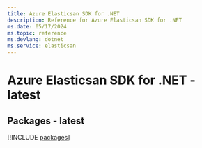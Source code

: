 ```yaml
---
title: Azure Elasticsan SDK for .NET
description: Reference for Azure Elasticsan SDK for .NET
ms.date: 05/17/2024
ms.topic: reference
ms.devlang: dotnet
ms.service: elasticsan
---
```

# Azure Elasticsan SDK for .NET - latest
## Packages - latest
[!INCLUDE [packages](elasticsan-index.md)]